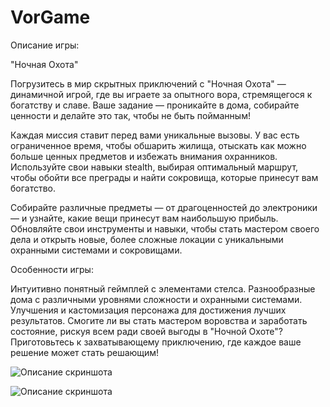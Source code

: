 # VorGame
Описание игры:

"Ночная Охота"

Погрузитесь в мир скрытных приключений с "Ночная Охота" — динамичной игрой, где вы играете за опытного вора, стремящегося к богатству и славе. Ваше задание — проникайте в дома, собирайте ценности и делайте это так, чтобы не быть пойманным!

Каждая миссия ставит перед вами уникальные вызовы. У вас есть ограниченное время, чтобы обшарить жилища, отыскать как можно больше ценных предметов и избежать внимания охранников. Используйте свои навыки stealth, выбирая оптимальный маршрут, чтобы обойти все преграды и найти сокровища, которые принесут вам богатство.

Собирайте различные предметы — от драгоценностей до электроники — и узнайте, какие вещи принесут вам наибольшую прибыль. Обновляйте свои инструменты и навыки, чтобы стать мастером своего дела и открыть новые, более сложные локации с уникальными охранными системами и сокровищами.

Особенности игры:

Интуитивно понятный геймплей с элементами стелса.
Разнообразные дома с различными уровнями сложности и охранными системами.
Улучшения и кастомизация персонажа для достижения лучших результатов.
Смогите ли вы стать мастером воровства и заработать состояние, рискуя всем ради своей выгоды в "Ночной Охоте"? Приготовьтесь к захватывающему приключению, где каждое ваше решение может стать решающим!

![Описание скриншота](https://github.com/dato-svg/VorGame/blob/main/thiefGame/Assets/Screen/VorGame3.png)

![Описание скриншота](https://github.com/dato-svg/VorGame/blob/main/thiefGame/Assets/Screen/VorGame2.png)
